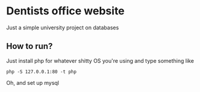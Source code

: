 # Dentists office website
Just a simple university project on databases
## How to run?
Just install php for whatever shitty OS you're using and type something like 
```
php -S 127.0.0.1:80 -t php
```
Oh, and set up mysql
